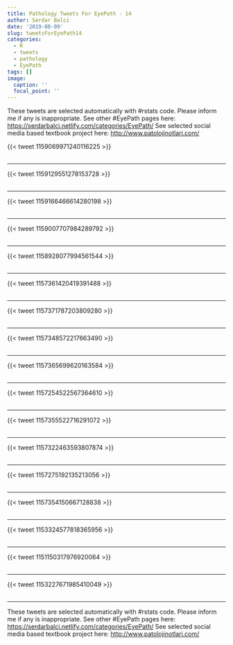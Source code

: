 ```yaml
---
title: Pathology Tweets For EyePath - 14
author: Serdar Balci
date: '2019-08-09'
slug: tweetsForEyePath14
categories:
  - R
  - tweets
  - pathology
  - EyePath
tags: []
image:
  caption: ''
  focal_point: ''
---
```



These tweets are selected automatically with #rstats code. Please inform me if any is inappropriate.
See other #EyePath pages here: https://serdarbalci.netlify.com/categories/EyePath/ 
See selected social media based textbook project here: http://www.patolojinotlari.com/

{{< tweet 1159069971240116225 >}}
<br>
<br>
<hr>
{{< tweet 1159129551278153728 >}}
<br>
<br>
<hr>
{{< tweet 1159166466614280198 >}}
<br>
<br>
<hr>
{{< tweet 1159007707984289792 >}}
<br>
<br>
<hr>
{{< tweet 1158928077994561544 >}}
<br>
<br>
<hr>
{{< tweet 1157361420419391488 >}}
<br>
<br>
<hr>
{{< tweet 1157371787203809280 >}}
<br>
<br>
<hr>
{{< tweet 1157348572217663490 >}}
<br>
<br>
<hr>
{{< tweet 1157365699620163584 >}}
<br>
<br>
<hr>
{{< tweet 1157254522567364610 >}}
<br>
<br>
<hr>
{{< tweet 1157355522716291072 >}}
<br>
<br>
<hr>
{{< tweet 1157322463593807874 >}}
<br>
<br>
<hr>
{{< tweet 1157275192135213056 >}}
<br>
<br>
<hr>
{{< tweet 1157354150667128838 >}}
<br>
<br>
<hr>
{{< tweet 1153324577818365956 >}}
<br>
<br>
<hr>
{{< tweet 1151150317976920064 >}}
<br>
<br>
<hr>
{{< tweet 1153227671985410049 >}}
<br>
<br>
<hr>


These tweets are selected automatically with #rstats code. Please inform me if any is inappropriate.
See other #EyePath pages here: https://serdarbalci.netlify.com/categories/EyePath/ 
See selected social media based textbook project here: http://www.patolojinotlari.com/
